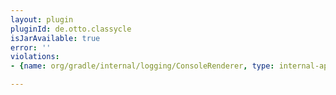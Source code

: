 ```yaml
---
layout: plugin
pluginId: de.otto.classycle
isJarAvailable: true
error: ''
violations:
- {name: org/gradle/internal/logging/ConsoleRenderer, type: internal-api-usage}

---
```


